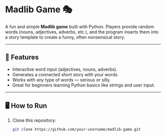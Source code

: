 # Madlib Game 🎭  

A fun and simple **Madlib game** built with Python. Players provide random words (nouns, adjectives, adverbs, etc.), and the program inserts them into a story template to create a funny, often nonsensical story.  

---

## 🚀 Features  
- Interactive word input (adjectives, nouns, adverbs).  
- Generates a connected short story with your words.  
- Works with any type of words — serious or silly.  
- Great for beginners learning Python basics like strings and user input.  

---

## 🖥️ How to Run  
1. Clone this repository:  
   ```bash
   git clone https://github.com/your-username/madlib-game.git
